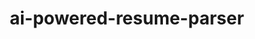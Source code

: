 # ai-powered-resume-parser
<!DOCTYPE html>
<html lang="en">
<head>
    <meta charset="UTF-8">
    <meta name="viewport" content="width=device-width, initial-scale=1.0">
    <title>AI Resume Parser</title>
    <style>
        * {
            margin: 0;
            padding: 0;
            box-sizing: border-box;
        }

        body {
            font-family: 'Segoe UI', Tahoma, Geneva, Verdana, sans-serif;
            background: linear-gradient(135deg, #667eea 0%, #764ba2 100%);
            min-height: 100vh;
            padding: 20px;
        }

        .container {
            max-width: 1200px;
            margin: 0 auto;
            background: white;
            border-radius: 20px;
            box-shadow: 0 20px 40px rgba(0,0,0,0.1);
            overflow: hidden;
        }

        .header {
            background: linear-gradient(135deg, #4facfe 0%, #00f2fe 100%);
            padding: 40px;
            text-align: center;
            color: white;
        }

        .header h1 {
            font-size: 2.5em;
            margin-bottom: 10px;
            text-shadow: 0 2px 4px rgba(0,0,0,0.3);
        }

        .header p {
            font-size: 1.2em;
            opacity: 0.9;
        }

        .main-content {
            display: grid;
            grid-template-columns: 1fr 1fr;
            gap: 40px;
            padding: 40px;
        }

        .upload-section {
            background: #f8f9ff;
            border-radius: 15px;
            padding: 30px;
            border: 2px dashed #4facfe;
            text-align: center;
            transition: all 0.3s ease;
        }

        .upload-section:hover {
            border-color: #667eea;
            background: #f0f4ff;
            transform: translateY(-2px);
        }

        .upload-zone {
            padding: 40px 20px;
            cursor: pointer;
        }

        .upload-icon {
            font-size: 3em;
            color: #4facfe;
            margin-bottom: 20px;
        }

        .upload-text {
            font-size: 1.1em;
            color: #555;
            margin-bottom: 20px;
        }

        .file-input {
            display: none;
        }

        .upload-btn {
            background: linear-gradient(135deg, #4facfe 0%, #00f2fe 100%);
            color: white;
            border: none;
            padding: 12px 30px;
            border-radius: 25px;
            cursor: pointer;
            font-size: 1em;
            font-weight: 600;
            transition: all 0.3s ease;
        }

        .upload-btn:hover {
            transform: translateY(-2px);
            box-shadow: 0 5px 15px rgba(79, 172, 254, 0.4);
        }

        .text-input {
            margin-top: 20px;
        }

        .text-input textarea {
            width: 100%;
            height: 200px;
            padding: 15px;
            border: 2px solid #e1e5e9;
            border-radius: 10px;
            font-size: 14px;
            resize: vertical;
            transition: border-color 0.3s ease;
        }

        .text-input textarea:focus {
            outline: none;
            border-color: #4facfe;
        }

        .parse-btn {
            background: linear-gradient(135deg, #667eea 0%, #764ba2 100%);
            color: white;
            border: none;
            padding: 15px 40px;
            border-radius: 25px;
            cursor: pointer;
            font-size: 1.1em;
            font-weight: 600;
            margin-top: 20px;
            width: 100%;
            transition: all 0.3s ease;
        }

        .parse-btn:hover {
            transform: translateY(-2px);
            box-shadow: 0 5px 15px rgba(102, 126, 234, 0.4);
        }

        .parse-btn:disabled {
            opacity: 0.6;
            cursor: not-allowed;
            transform: none;
            box-shadow: none;
        }

        .results-section {
            background: #fff;
            border-radius: 15px;
            padding: 30px;
            border: 1px solid #e1e5e9;
        }

        .results-title {
            font-size: 1.5em;
            color: #333;
            margin-bottom: 25px;
            display: flex;
            align-items: center;
            gap: 10px;
        }

        .field-group {
            margin-bottom: 25px;
            opacity: 0;
            transform: translateY(20px);
            animation: fadeInUp 0.5s ease forwards;
        }

        .field-group:nth-child(2) { animation-delay: 0.1s; }
        .field-group:nth-child(3) { animation-delay: 0.2s; }
        .field-group:nth-child(4) { animation-delay: 0.3s; }
        .field-group:nth-child(5) { animation-delay: 0.4s; }
        .field-group:nth-child(6) { animation-delay: 0.5s; }

        @keyframes fadeInUp {
            to {
                opacity: 1;
                transform: translateY(0);
            }
        }

        .field-label {
            font-weight: 600;
            color: #4facfe;
            margin-bottom: 8px;
            font-size: 0.9em;
            text-transform: uppercase;
            letter-spacing: 0.5px;
        }

        .field-value {
            background: #f8f9ff;
            padding: 15px;
            border-radius: 8px;
            border-left: 4px solid #4facfe;
            color: #333;
            line-height: 1.6;
        }

        .skills-list {
            display: flex;
            flex-wrap: wrap;
            gap: 8px;
            margin-top: 10px;
        }

        .skill-tag {
            background: linear-gradient(135deg, #4facfe 0%, #00f2fe 100%);
            color: white;
            padding: 6px 12px;
            border-radius: 20px;
            font-size: 0.85em;
            font-weight: 500;
        }

        .loading {
            display: none;
            text-align: center;
            padding: 40px;
        }

        .loading.show {
            display: block;
        }

        .spinner {
            width: 50px;
            height: 50px;
            border: 4px solid #f3f3f3;
            border-top: 4px solid #4facfe;
            border-radius: 50%;
            animation: spin 1s linear infinite;
            margin: 0 auto 20px;
        }

        @keyframes spin {
            0% { transform: rotate(0deg); }
            100% { transform: rotate(360deg); }
        }

        .error {
            background: #ffe6e6;
            color: #d63031;
            padding: 15px;
            border-radius: 8px;
            border-left: 4px solid #d63031;
            margin-top: 20px;
        }

        .score-circle {
            width: 60px;
            height: 60px;
            border-radius: 50%;
            background: conic-gradient(#4facfe 0deg, #4facfe calc(var(--score) * 3.6deg), #e1e5e9 calc(var(--score) * 3.6deg));
            display: flex;
            align-items: center;
            justify-content: center;
            font-weight: 700;
            font-size: 1.2em;
            color: #333;
            position: relative;
        }

        .score-circle::before {
            content: '';
            position: absolute;
            width: 45px;
            height: 45px;
            background: white;
            border-radius: 50%;
            z-index: -1;
        }

        .keyword-match {
            background: linear-gradient(135deg, #a8e6cf 0%, #88d8a3 100%);
            color: #2d5016;
            padding: 4px 8px;
            border-radius: 12px;
            font-size: 0.8em;
            font-weight: 600;
        }

        .section-divider {
            height: 2px;
            background: linear-gradient(135deg, #4facfe 0%, #00f2fe 100%);
            margin: 30px 0;
            border-radius: 1px;
        }

        .recommendation {
            background: linear-gradient(135deg, #ffeaa7 0%, #fdcb6e 100%);
            padding: 20px;
            border-radius: 10px;
            margin-top: 20px;
            border-left: 4px solid #e17055;
        }

        .recommendation h4 {
            color: #2d3436;
            margin-bottom: 10px;
            font-size: 1.1em;
        }

        .recommendation p {
            color: #636e72;
            margin: 0;
            line-height: 1.5;
        }
            .main-content {
                grid-template-columns: 1fr;
                gap: 20px;
                padding: 20px;
            }
            
            .header {
                padding: 30px 20px;
            }
            
            .header h1 {
                font-size: 2em;
            }
        }
    </style>
</head>
<body>
    <div class="container">
        <div class="header">
            <h1>📋 Resume Parser</h1>
            <p>Develop an AI system to extract and organize information from resumes, enhancing HR processes and candidate selection.</p>
        </div>
        
        <div class="main-content">
            <div class="upload-section">
                <div class="upload-zone" onclick="document.getElementById('fileInput').click()">
                    <div class="upload-icon">📄</div>
                    <div class="upload-text">Click to upload resume file</div>
                    <button class="upload-btn">Choose File</button>
                    <input type="file" id="fileInput" class="file-input" accept=".txt,.pdf,.doc,.docx">
                </div>
                
                <div class="text-input">
                    <textarea id="resumeText" placeholder="Or paste your resume text here..."></textarea>
                </div>
                
                <button class="parse-btn" id="parseBtn">🔍 Parse Resume</button>
            </div>
            
            <div class="results-section">
                <div class="results-title">
                    <span>📊</span>
                    <span>Candidate Profile</span>
                </div>
                
                <div id="candidateScore" style="display: none;">
                    <div class="field-group">
                        <div class="field-label">Candidate Score</div>
                        <div class="field-value" style="display: flex; align-items: center; gap: 15px;">
                            <div class="score-circle" id="scoreCircle">85</div>
                            <div>
                                <div style="font-weight: 600; margin-bottom: 5px;">Strong Match</div>
                                <div style="font-size: 0.9em; color: #666;">Based on skills, experience, and qualifications</div>
                            </div>
                        </div>
                    </div>
                </div>
                
                <div class="loading" id="loading">
                    <div class="spinner"></div>
                    <p>AI is analyzing your resume...</p>
                </div>
                
                <div id="results" style="display: none;">
                    <div class="field-group">
                        <div class="field-label">Full Name</div>
                        <div class="field-value" id="nameField">Not found</div>
                    </div>
                    
                    <div class="field-group">
                        <div class="field-label">Email Address</div>
                        <div class="field-value" id="emailField">Not found</div>
                    </div>
                    
                    <div class="field-group">
                        <div class="field-label">Phone Number</div>
                        <div class="field-value" id="phoneField">Not found</div>
                    </div>
                    
                    <div class="field-group">
                        <div class="field-label">Skills</div>
                        <div class="field-value" id="skillsField">
                            <div class="skills-list" id="skillsList">No skills found</div>
                        </div>
                    </div>
                    
                    <div class="field-group">
                        <div class="field-label">Experience Summary</div>
                        <div class="field-value" id="experienceField">Not found</div>
                    </div>
                    
                    <div class="field-group">
                        <div class="field-label">Education</div>
                        <div class="field-value" id="educationField">Not found</div>
                    </div>
                    
                    <div class="section-divider"></div>
                    
                    <div id="hrRecommendations">
                        <div class="field-group">
                            <div class="field-label">HR Recommendations</div>
                            <div class="recommendation">
                                <h4>🎯 Next Steps</h4>
                                <p id="recommendationText">Complete parsing to see AI-powered recommendations for this candidate.</p>
                            </div>
                        </div>
                    </div>
                </div>
            </div>
        </div>
    </div>

    <script>
        class ResumeParser {
            constructor() {
                this.initializeEventListeners();
            }

            initializeEventListeners() {
                const fileInput = document.getElementById('fileInput');
                const parseBtn = document.getElementById('parseBtn');
                
                fileInput.addEventListener('change', this.handleFileSelect.bind(this));
                parseBtn.addEventListener('click', this.parseResume.bind(this));
            }

            handleFileSelect(event) {
                const file = event.target.files[0];
                if (file) {
                    const reader = new FileReader();
                    reader.onload = (e) => {
                        document.getElementById('resumeText').value = e.target.result;
                    };
                    reader.readAsText(file);
                }
            }

            async parseResume() {
                const resumeText = document.getElementById('resumeText').value.trim();
                
                if (!resumeText) {
                    this.showError('Please upload a file or paste resume text');
                    return;
                }

                this.showLoading();
                
                try {
                    // Simulate AI processing delay
                    await new Promise(resolve => setTimeout(resolve, 2000));
                    
                    const parsedData = this.performAIParsing(resumeText);
                    this.displayResults(parsedData);
                } catch (error) {
                    this.showError('Error parsing resume: ' + error.message);
                } finally {
                    this.hideLoading();
                }
            }

            performAIParsing(text) {
                // Simple AI-like parsing using pattern matching and NLP techniques
                const data = {
                    name: this.extractName(text),
                    email: this.extractEmail(text),
                    phone: this.extractPhone(text),
                    skills: this.extractSkills(text),
                    experience: this.extractExperience(text),
                    education: this.extractEducation(text)
                };

                return data;
            }

            extractName(text) {
                // Look for name patterns at the beginning of resume
                const lines = text.split('\n').map(line => line.trim()).filter(line => line);
                
                // Common name patterns
                const namePatterns = [
                    /^([A-Z][a-z]+ [A-Z][a-z]+(?:\s[A-Z][a-z]+)?)\s*$/,
                    /Name\s*:?\s*([A-Z][a-z]+ [A-Z][a-z]+(?:\s[A-Z][a-z]+)?)/i,
                ];

                // Check first few lines for name
                for (let i = 0; i < Math.min(5, lines.length); i++) {
                    const line = lines[i];
                    for (const pattern of namePatterns) {
                        const match = line.match(pattern);
                        if (match) {
                            return match[1] || match[0];
                        }
                    }
                    
                    // Simple heuristic: if line has 2-3 words, all capitalized, likely a name
                    const words = line.split(/\s+/);
                    if (words.length >= 2 && words.length <= 3 && 
                        words.every(word => /^[A-Z][a-z]+$/.test(word))) {
                        return line;
                    }
                }

                return 'Not found';
            }

            extractEmail(text) {
                const emailPattern = /\b[A-Za-z0-9._%+-]+@[A-Za-z0-9.-]+\.[A-Z|a-z]{2,}\b/g;
                const matches = text.match(emailPattern);
                return matches ? matches[0] : 'Not found';
            }

            extractPhone(text) {
                const phonePatterns = [
                    /(\+?\d{1,3}[-.\s]?)?\(?\d{3}\)?[-.\s]?\d{3}[-.\s]?\d{4}/g,
                    /(\+?\d{1,3}[-.\s]?)?\d{10}/g,
                    /Phone\s*:?\s*([\d\s\-\(\)\+\.]+)/i
                ];

                for (const pattern of phonePatterns) {
                    const matches = text.match(pattern);
                    if (matches) {
                        return matches[0].replace(/Phone\s*:?\s*/i, '').trim();
                    }
                }

                return 'Not found';
            }

            extractSkills(text) {
                // Common technical and professional skills
                const skillKeywords = [
                    // Programming languages
                    'JavaScript', 'Python', 'Java', 'C++', 'C#', 'PHP', 'Ruby', 'Go', 'Swift', 'Kotlin',
                    'HTML', 'CSS', 'React', 'Angular', 'Vue', 'Node.js', 'Express',
                    
                    // Databases
                    'MySQL', 'PostgreSQL', 'MongoDB', 'Oracle', 'SQL Server', 'Redis',
                    
                    // Tools and technologies
                    'Git', 'Docker', 'Kubernetes', 'AWS', 'Azure', 'GCP', 'Jenkins',
                    'Selenium', 'Jest', 'JUnit', 'Postman',
                    
                    // Soft skills
                    'Leadership', 'Communication', 'Project Management', 'Problem Solving',
                    'Team Work', 'Critical Thinking', 'Time Management',
                    
                    // Other technical
                    'Machine Learning', 'AI', 'Data Analysis', 'DevOps', 'Agile', 'Scrum'
                ];

                const foundSkills = [];
                const textLower = text.toLowerCase();
                
                // Look for skills section specifically
                const skillsSection = this.extractSection(text, ['skills', 'technical skills', 'core competencies']);
                const searchText = skillsSection || text;

                skillKeywords.forEach(skill => {
                    if (searchText.toLowerCase().includes(skill.toLowerCase())) {
                        foundSkills.push(skill);
                    }
                });

                // Remove duplicates and return
                return [...new Set(foundSkills)];
            }

            extractExperience(text) {
                const experienceSection = this.extractSection(text, [
                    'experience', 'work experience', 'professional experience', 
                    'employment', 'career history'
                ]);

                if (experienceSection) {
                    // Get the first few lines of experience section
                    const lines = experienceSection.split('\n')
                        .map(line => line.trim())
                        .filter(line => line && line.length > 10)
                        .slice(0, 3);
                    
                    return lines.join(' ').substring(0, 200) + '...';
                }

                // Look for job titles and company patterns
                const jobPatterns = [
                    /(?:Software Engineer|Developer|Manager|Analyst|Consultant|Designer|Director)\s+at\s+[\w\s]+/gi,
                    /\d{4}\s*-\s*(?:\d{4}|Present)\s*[:\-]\s*(.+)/gi
                ];

                for (const pattern of jobPatterns) {
                    const matches = text.match(pattern);
                    if (matches) {
                        return matches.slice(0, 2).join('; ');
                    }
                }

                return 'Not found';
            }

            extractEducation(text) {
                const educationSection = this.extractSection(text, [
                    'education', 'academic background', 'qualifications', 'degrees'
                ]);

                if (educationSection) {
                    const lines = educationSection.split('\n')
                        .map(line => line.trim())
                        .filter(line => line && line.length > 5)
                        .slice(0, 2);
                    
                    return lines.join('; ');
                }

                // Look for degree patterns
                const degreePatterns = [
                    /(?:Bachelor|Master|PhD|B\.S\.|M\.S\.|B\.A\.|M\.A\.|B\.Tech|M\.Tech)[\w\s]*(?:in|of)\s+[\w\s]+/gi,
                    /(?:University|College|Institute)[\w\s]+\d{4}/gi
                ];

                for (const pattern of degreePatterns) {
                    const matches = text.match(pattern);
                    if (matches) {
                        return matches.slice(0, 2).join('; ');
                    }
                }

                return 'Not found';
            }

            extractSection(text, sectionNames) {
                const lines = text.split('\n');
                let startIndex = -1;
                let endIndex = lines.length;

                // Find section start
                for (let i = 0; i < lines.length; i++) {
                    const line = lines[i].toLowerCase().trim();
                    for (const sectionName of sectionNames) {
                        if (line.includes(sectionName.toLowerCase()) && line.length < 50) {
                            startIndex = i + 1;
                            break;
                        }
                    }
                    if (startIndex !== -1) break;
                }

                if (startIndex === -1) return null;

                // Find section end (next section or significant gap)
                const commonSections = ['experience', 'education', 'skills', 'projects', 'certifications', 'awards'];
                for (let i = startIndex; i < lines.length; i++) {
                    const line = lines[i].toLowerCase().trim();
                    if (line && commonSections.some(section => 
                        line.includes(section) && line.length < 50 && !sectionNames.includes(section)
                    )) {
                        endIndex = i;
                        break;
                    }
                }

                return lines.slice(startIndex, endIndex).join('\n').trim();
            }

            displayResults(parsedData) {
                document.getElementById('nameField').textContent = parsedData.name;
                document.getElementById('emailField').textContent = parsedData.email;
                document.getElementById('phoneField').textContent = parsedData.phone;
                document.getElementById('experienceField').textContent = parsedData.experience;
                document.getElementById('educationField').textContent = parsedData.education;

                // Calculate and display candidate score
                const score = this.calculateCandidateScore(parsedData);
                document.getElementById('scoreCircle').style.setProperty('--score', score);
                document.getElementById('scoreCircle').textContent = score;
                document.getElementById('candidateScore').style.display = 'block';

                // Display skills with keyword matching
                const skillsList = document.getElementById('skillsList');
                if (parsedData.skills.length > 0) {
                    skillsList.innerHTML = '';
                    parsedData.skills.forEach(skill => {
                        const skillTag = document.createElement('div');
                        skillTag.className = 'skill-tag';
                        skillTag.textContent = skill;
                        skillsList.appendChild(skillTag);
                    });
                } else {
                    skillsList.innerHTML = 'No skills found';
                }

                // Generate HR recommendations
                this.generateHRRecommendations(parsedData);

                document.getElementById('results').style.display = 'block';
            }

            calculateCandidateScore(data) {
                let score = 0;
                
                // Scoring algorithm for HR evaluation
                if (data.name !== 'Not found') score += 10;
                if (data.email !== 'Not found') score += 10;
                if (data.phone !== 'Not found') score += 10;
                if (data.experience !== 'Not found') score += 25;
                if (data.education !== 'Not found') score += 20;
                
                // Skills scoring
                const skillCount = data.skills.length;
                if (skillCount > 0) score += Math.min(skillCount * 2, 25);
                
                return Math.min(score, 100);
            }

            generateHRRecommendations(data) {
                const recommendations = [];
                
                if (data.skills.length >= 5) {
                    recommendations.push("Strong technical profile with diverse skills");
                }
                
                if (data.experience.includes('Manager') || data.experience.includes('Lead')) {
                    recommendations.push("Leadership experience detected");
                }
                
                if (data.email.includes('.edu') || data.education.includes('Master') || data.education.includes('PhD')) {
                    recommendations.push("Strong educational background");
                }
                
                if (recommendations.length === 0) {
                    recommendations.push("Review candidate profile for specific role requirements");
                }
                
                const recommendationText = recommendations.join('. ') + '.';
                document.getElementById('recommendationText').textContent = recommendationText;
            }

            showLoading() {
                document.getElementById('loading').classList.add('show');
                document.getElementById('results').style.display = 'none';
                document.getElementById('parseBtn').disabled = true;
            }

            hideLoading() {
                document.getElementById('loading').classList.remove('show');
                document.getElementById('parseBtn').disabled = false;
            }

            showError(message) {
                const existingError = document.querySelector('.error');
                if (existingError) {
                    existingError.remove();
                }

                const errorDiv = document.createElement('div');
                errorDiv.className = 'error';
                errorDiv.textContent = message;
                document.querySelector('.upload-section').appendChild(errorDiv);

                setTimeout(() => {
                    errorDiv.remove();
                }, 5000);
            }
        }

        // Initialize the resume parser when page loads
        document.addEventListener('DOMContentLoaded', () => {
            new ResumeParser();
        });
    </script>
</body>
</html>
